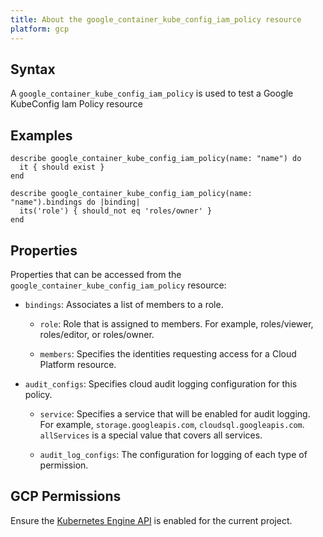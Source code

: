 ```yaml
---
title: About the google_container_kube_config_iam_policy resource
platform: gcp
---
```


## Syntax
A `google_container_kube_config_iam_policy` is used to test a Google KubeConfig Iam Policy resource

## Examples
```
describe google_container_kube_config_iam_policy(name: "name") do
  it { should exist }
end

describe google_container_kube_config_iam_policy(name: "name").bindings do |binding|
  its('role') { should_not eq 'roles/owner' }
end
```

## Properties
Properties that can be accessed from the `google_container_kube_config_iam_policy` resource:

  * `bindings`: Associates a list of members to a role.

    * `role`: Role that is assigned to members. For example, roles/viewer, roles/editor, or roles/owner.

    * `members`: Specifies the identities requesting access for a Cloud Platform resource.

  * `audit_configs`: Specifies cloud audit logging configuration for this policy.

    * `service`: Specifies a service that will be enabled for audit logging. For example, `storage.googleapis.com`, `cloudsql.googleapis.com`. `allServices`  is a special value that covers all services.

    * `audit_log_configs`: The configuration for logging of each type of permission.



## GCP Permissions

Ensure the [Kubernetes Engine API](https://console.cloud.google.com/apis/library/container.googleapis.com/) is enabled for the current project.
